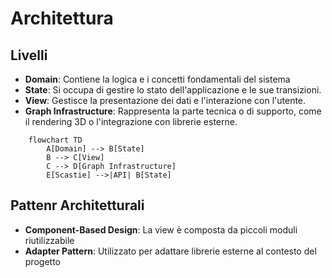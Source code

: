 # Architettura

## Livelli

- **Domain**: Contiene la logica e i concetti fondamentali del sistema
- **State**: Si occupa di gestire lo stato dell'applicazione e le sue transizioni.
- **View**: Gestisce la presentazione dei dati e l'interazione con l'utente.
- **Graph Infrastructure**: Rappresenta la parte tecnica o di supporto, come il rendering 3D o l'integrazione con librerie esterne.

```mermaid
    flowchart TD
        A[Domain] --> B[State]
        B --> C[View]
        C --> D[Graph Infrastructure]
        E[Scastie] -->|API| B[State]
```

## Pattenr Architetturali

- **Component-Based Design**: La view è composta da piccoli moduli riutilizzabile
- **Adapter Pattern**: Utilizzato per adattare librerie esterne al contesto del progetto

